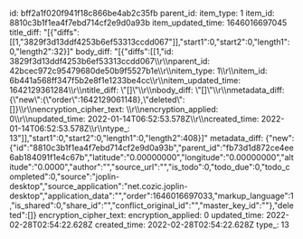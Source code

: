 id: bff2a1f020f941f18c866be4ab2c35fb
parent_id: 
item_type: 1
item_id: 8810c3b1f1ea4f7ebd714cf2e9d0a93b
item_updated_time: 1646016697045
title_diff: "[{\"diffs\":[[1,\"3829f3d13ddf4253b6ef53313ccdd067\"]],\"start1\":0,\"start2\":0,\"length1\":0,\"length2\":32}]"
body_diff: "[{\"diffs\":[[1,\"id: 3829f3d13ddf4253b6ef53313ccdd067\\\r\\\nparent_id: 42bcec972c95479680de50b9f5527b1e\\\r\\\nitem_type: 1\\\r\\\nitem_id: 6b441a568ff347f5b2e8f1e1233be4cc\\\r\\\nitem_updated_time: 1642129361284\\\r\\\ntitle_diff: \\\"[]\\\"\\\r\\\nbody_diff: \\\"[]\\\"\\\r\\\nmetadata_diff: {\\\"new\\\":{\\\"order\\\":1642129061148},\\\"deleted\\\":[]}\\\r\\\nencryption_cipher_text: \\\r\\\nencryption_applied: 0\\\r\\\nupdated_time: 2022-01-14T06:52:53.578Z\\\r\\\ncreated_time: 2022-01-14T06:52:53.578Z\\\r\\\ntype_: 13\"]],\"start1\":0,\"start2\":0,\"length1\":0,\"length2\":408}]"
metadata_diff: {"new":{"id":"8810c3b1f1ea4f7ebd714cf2e9d0a93b","parent_id":"fb73d1d872ce4ee6ab184091f1e4c67b","latitude":"0.00000000","longitude":"0.00000000","altitude":"0.0000","author":"","source_url":"","is_todo":0,"todo_due":0,"todo_completed":0,"source":"joplin-desktop","source_application":"net.cozic.joplin-desktop","application_data":"","order":1646016697033,"markup_language":1,"is_shared":0,"share_id":"","conflict_original_id":"","master_key_id":""},"deleted":[]}
encryption_cipher_text: 
encryption_applied: 0
updated_time: 2022-02-28T02:54:22.628Z
created_time: 2022-02-28T02:54:22.628Z
type_: 13